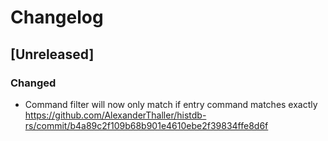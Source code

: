 # Changelog

## [Unreleased]

### Changed

* Command filter will now only match if entry command matches exactly https://github.com/AlexanderThaller/histdb-rs/commit/b4a89c2f109b68b901e4610ebe2f39834ffe8d6f
